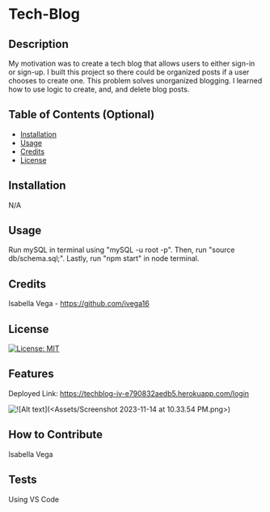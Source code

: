 # Tech-Blog

## Description

My motivation was to create a tech blog that allows users to either sign-in or sign-up. I built this project so there could be organized posts if a user chooses to create one. This problem solves unorganized blogging. I learned how to use logic to create, and, and delete blog posts.

## Table of Contents (Optional)

- [Installation](#installation)
- [Usage](#usage)
- [Credits](#credits)
- [License](#license)

## Installation

N/A

## Usage

Run mySQL in terminal using "mySQL -u root -p". Then, run "source db/schema.sql;". Lastly, run "npm start" in node terminal.

## Credits

Isabella Vega - https://github.com/ivega16

## License

[![License: MIT](https://img.shields.io/badge/License-MIT-yellow.svg)](https://opensource.org/licenses/MIT)


## Features
Deployed Link: https://techblog-iv-e790832aedb5.herokuapp.com/login

![!\[Alt text\](<Assets/Screenshot 2023-11-14 at 10.33.54 PM.png>)](<images/Screenshot 2023-11-30 at 1.48.27 AM.png>)

## How to Contribute

Isabella Vega

## Tests

Using VS Code
